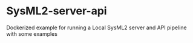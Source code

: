 # SysML2-server-api
Dockerized example for running a Local SysML2 server and API pipeline with some examples 
